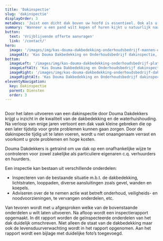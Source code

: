 ```yaml
---
title: 'Dakinspectie'
slug: 'dakinspectie'
displayOrder: 3
metaDesc: 'Juist een dicht dak boven uw hoofd is essentieel. Ook als u al eigenaar of huurder bent kan dakinspectie van groot belang zijn. Interesse? Neem contact met ons op!'
summary: 'Wanneer u een pand wilt kopen of huren kijkt u natuurlijk naar het aangezicht, hoe zit het in de verf, is het sanitair degelijk. Maar kijkt u ook op het dak? Want juist een dicht dak boven uw hoofd is essentieel. Ook als u al eigenaar of huurder bent kan dakinspectie van groot belang zijn.'
button:
  text: 'Vrijblijvende offerte aanvragen'
  link: '/contact/'
hero:
  image: '/images/img/kas-douma-dakbedekking-onderhoudsbedrijf-mannen-op-dak-lucht.jpg'
  imageAlt: 'Kas Douma Dakbedekking en Onderhoudsbedrijf dakinspectie, mannen op dak'
bottom:
  imageLeft: '/images/img/kas-douma-dakbedekking-onderhoudsbedrijf-plat-dak.png'
  imageLeftAlt: 'Kas Douma Dakbedekking en Onderhoudsbedrijf dakinspectie, plat dak zwart handschoenen'
  imageRight: '/images/img/kas-douma-dakbedekking-onderhoudsbedrijf-dakinspectie-ladder.jpg'
  imageRightAlt: 'Kas Douma Dakbedekking en Onderhoudsbedrijf dakinspectie, man op dak met ladder'
eleventyNavigation:
  key: Dakinspectie
  parent: Diensten
  order: 3
---
```


<h2 class="text-gray"><span class="text-green"></span></h2>

<p class="text-gray mb-4">Door het laten uitvoeren van een dakinspectie door Douma Dakdekkers  krijgt u inzicht in de kwaliteit van de dakbedekking en de waterhuishouding. Na verloop van enige jaren vertoont een dak vaak kleine gebreken die op een later tijdstip voor grote problemen kunnen gaan zorgen. Door de dakinspectie tijdig uit te laten voeren, wordt u niet onaangenaam verrast en voorkomt u grote problemen en hoge kosten.</p>

<p class="text-gray mb-4">Douma Dakdekkers is getraind om uw dak op een onafhankelijke wijze te controleren voor zowel zakelijke als particuliere eigenaren c.q. verhuurders en huurders.</p>

<p class="text-gray">Een inspectie kan bestaan uit verschillende onderdelen:</p>

<ul class="list-disc list-inside my-4 text-gray">
    <li>Inspecteren van de bestaande situatie m.b.t. de dakbedekking, lichtstraten, looppaden, diverse aansluitingen zoals gevel, wanden en koepels.</li>
    <li>Adviseren over de te nemen actie wat betreft onderhoud, veiligheids- en noodvoorzieningen, te vervangen onderdelen, etc.</li>
</ul>

<p class="text-gray">Van tevoren wordt met u afgesproken welke van de bovenstaande onderdelen u wilt laten uitvoeren. Na afloop wordt een inspectierapport opgemaakt. In dit rapport worden de geïnspecteerde onderdelen van het dak duidelijk omschreven. Niet alleen de staat van de dakbedekking maar ook de levensduurverwachting wordt in het rapport opgenomen. Aan het rapport wordt een bijlage met duidelijke foto’s toegevoegd.</p>